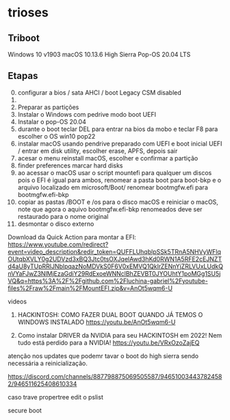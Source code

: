 # trioses

## Triboot
Windows 10 v1903
macOS 10.13.6 High Sierra
Pop-OS 20.04 LTS

## Etapas

0. configurar a bios / sata AHCI / boot Legacy CSM disabled
1. 
2. Preparar as partições
3. Instalar o Windows com pedrive modo boot UEFI
4. Instalar o pop-OS 20.04
5. durante o boot teclar DEL para entrar na bios da mobo e teclar F8 para escolher o OS win10 pop22
6. instalar macOS  usando pendrive preparado com UEFI e boot inicial UEFI / entrar em disk utility, escolher erase, APFS, depois sair 
7. acesar o menu reinstall macOS, escolher e confirmar a partição
8. finder preferences  marcar hard disks
9. ao acessar o macOS usar o script mountefi para qualquer um discos pois o EFI é igual para ambos, renomear a pasta boot para boot-bkp e o arquivo  localizado em microsoft/Boot/  renomear bootmgfw.efi  para bootmgfw.efi-bkp 
10. copiar as pastas /BOOT e /os para o disco macOS e reiniciar o macOS, note que agora o aquivo bootmgfw.efi-bkp  renomeados deve ser restaurado para o nome original
11. desmontar o disco externo

Download da Quick Action para montar a EFI:
https://www.youtube.com/redirect?event=video_description&redir_token=QUFFLUhqblpSSk5TRnA5NHVyWFlqOUtqbXVLY0g2UDVzd3xBQ3Jtc0tsOXJqelAwd3hKd0RWN1A5RFE2cEJNZTd4aU8yTUpRRlJNblpqazNoMDVkS0F6V0xEMVQ1QklrZENnYjZRLVUxLUdkQnVYaFJwZ3NlMjEzaGdiY29RdExoeWNNclBhZEVBT0JYOUhtY1poMGg1SU5jVQ&q=https%3A%2F%2Fgithub.com%2Fluchina-gabriel%2Fyoutube-files%2Fraw%2Fmain%2FMountEFI.zip&v=AnOt5wqm6-U


videos

1) HACKINTOSH: COMO FAZER DUAL BOOT QUANDO JÁ TEMOS O WINDOWS INSTALADO https://youtu.be/AnOt5wqm6-U

2) Como instalar DRIVER da NVIDIA para seu HACKINTOSH em 2022! Nem tudo está perdido para a NVIDIA! https://youtu.be/VRxOzoZajEQ

atenção nos updates que podemr tavar o boot do high sierra sendo necessária a reinicialização.

https://discord.com/channels/887798875069505587/946510034437824582/946511625408610334

caso trave propertree edit o pslist

secure boot

